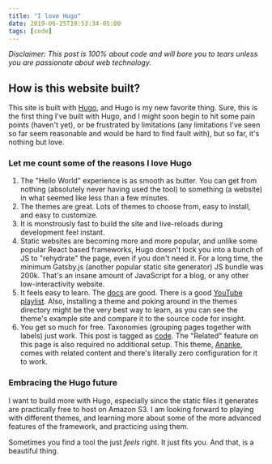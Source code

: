 ```yaml
---
title: "I love Hugo"
date: 2019-06-25T19:53:34-05:00
tags: [code]
---
```


*Disclaimer: This post is 100% about code and will bore you to tears unless you are passionate about web technology.*

## How is this website built?

This site is built with [Hugo](https://gohugo.io/), and Hugo is my new favorite thing.  Sure, this is the first thing I've built with Hugo, and I might soon begin to hit some pain points (haven't yet), or be frustrated by limitations (any limitations I've seen so far seem reasonable and would be hard to find fault with), but so far, it's nothing but love.

### Let me count some of the reasons I love Hugo

1. The "Hello World" experience is as smooth as butter. You can get from nothing (absolutely never having used the tool) to something (a website) in what seemed like less than a few minutes.
2. The themes are great.  Lots of themes to choose from, easy to install, and easy to customize.
3. It is monstrously fast to build the site and live-reloads during development feel instant.
4. Static websites are becoming more and more popular, and unlike some popular React based frameworks, Hugo doesn't lock you into a bunch of JS to "rehydrate" the page, even if you don't need it. For a long time, the minimum Gatsby.js (another popular static site generator) JS bundle was 200k.  That's an insane amount of JavaScript for a blog, or any other low-interactivity website.
5. It feels easy to learn. The [docs](https://gohugo.io/documentation/) are good. There is a good [YouTube playlist](https://www.youtube.com/playlist?list=PLLAZ4kZ9dFpOnyRlyS-liKL5ReHDcj4G3).  Also, installing a theme and poking around in the themes directory might be the very best way to learn, as you can see the theme's example site and compare it to the source code for insight.
6. You get so much for free. Taxonomies (grouping pages together with labels) just work.  This post is tagged as [code](https://natedean.info/tags/code).  The "Related" feature on this page is also required no additional setup. This theme, [Ananke](https://gohugo-ananke-theme-demo.netlify.com/), comes with related content and there's literally zero configuration for it to work.

### Embracing the Hugo future

I want to build more with Hugo, especially since the static files it generates are practically free to host on Amazon S3.  I am looking forward to playing with different themes, and learning more about some of the more advanced features of the framework, and practicing using them.

Sometimes you find a tool the just *feels* right.  It just fits you.  And that, is a beautiful thing.






